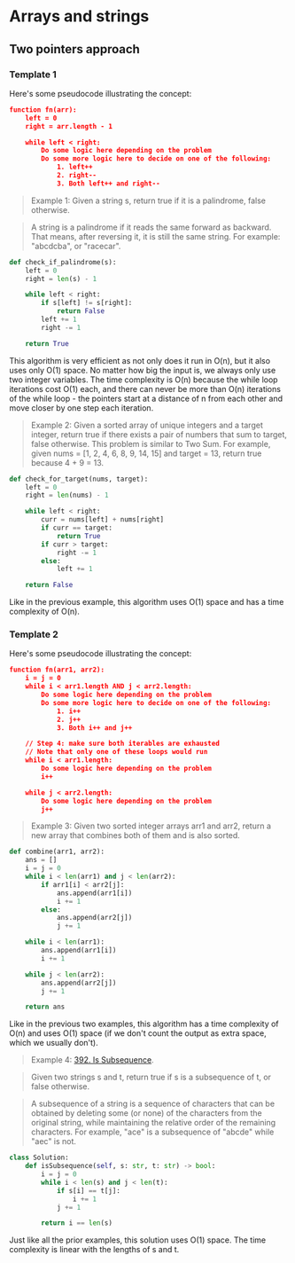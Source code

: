 # Arrays and strings

## Two pointers approach

### Template 1

Here's some pseudocode illustrating the concept:

```json
function fn(arr):
    left = 0
    right = arr.length - 1

    while left < right:
        Do some logic here depending on the problem
        Do some more logic here to decide on one of the following:
            1. left++
            2. right--
            3. Both left++ and right--
```

> Example 1: Given a string s, return true if it is a palindrome, false otherwise.

> A string is a palindrome if it reads the same forward as backward. That means, after reversing it, it is still the same string. For example: "abcdcba", or "racecar".

```python
def check_if_palindrome(s):
    left = 0
    right = len(s) - 1

    while left < right:
        if s[left] != s[right]:
            return False
        left += 1
        right -= 1

    return True
```

This algorithm is very efficient as not only does it run in O(n), but it also uses only O(1) space. No matter how big the input is, we always only use two integer variables. The time complexity is O(n) because the while loop iterations cost O(1) each, and there can never be more than O(n) iterations of the while loop - the pointers start at a distance of n from each other and move closer by one step each iteration.

> Example 2: Given a sorted array of unique integers and a target integer, return true if there exists a pair of numbers that sum to target, false otherwise. This problem is similar to Two Sum.
For example, given nums = [1, 2, 4, 6, 8, 9, 14, 15] and target = 13, return true because 4 + 9 = 13.

```python
def check_for_target(nums, target):
    left = 0
    right = len(nums) - 1

    while left < right:
        curr = nums[left] + nums[right]
        if curr == target:
            return True
        if curr > target:
            right -= 1
        else:
            left += 1

    return False
```

Like in the previous example, this algorithm uses O(1) space and has a time complexity of O(n).

### Template 2

Here's some pseudocode illustrating the concept:

```json
function fn(arr1, arr2):
    i = j = 0
    while i < arr1.length AND j < arr2.length:
        Do some logic here depending on the problem
        Do some more logic here to decide on one of the following:
            1. i++
            2. j++
            3. Both i++ and j++

    // Step 4: make sure both iterables are exhausted
    // Note that only one of these loops would run
    while i < arr1.length:
        Do some logic here depending on the problem
        i++

    while j < arr2.length:
        Do some logic here depending on the problem
        j++
```

> Example 3: Given two sorted integer arrays arr1 and arr2, return a new array that combines both of them and is also sorted.

```python
def combine(arr1, arr2):
    ans = []
    i = j = 0
    while i < len(arr1) and j < len(arr2):
        if arr1[i] < arr2[j]:
            ans.append(arr1[i])
            i += 1
        else:
            ans.append(arr2[j])
            j += 1

    while i < len(arr1):
        ans.append(arr1[i])
        i += 1

    while j < len(arr2):
        ans.append(arr2[j])
        j += 1

    return ans
```

Like in the previous two examples, this algorithm has a time complexity of O(n) and uses O(1) space (if we don't count the output as extra space, which we usually don't).

>Example 4: [392. Is Subsequence](https://leetcode.com/problems/is-subsequence/).

>Given two strings s and t, return true if s is a subsequence of t, or false otherwise.

>A subsequence of a string is a sequence of characters that can be obtained by deleting some (or none) of the characters from the original string, while maintaining the relative order of the remaining characters. For example, "ace" is a subsequence of "abcde" while "aec" is not.

```python
class Solution:
    def isSubsequence(self, s: str, t: str) -> bool:
        i = j = 0
        while i < len(s) and j < len(t):
            if s[i] == t[j]:
                i += 1
            j += 1

        return i == len(s)
```

Just like all the prior examples, this solution uses O(1) space. The time complexity is linear with the lengths of s and t.